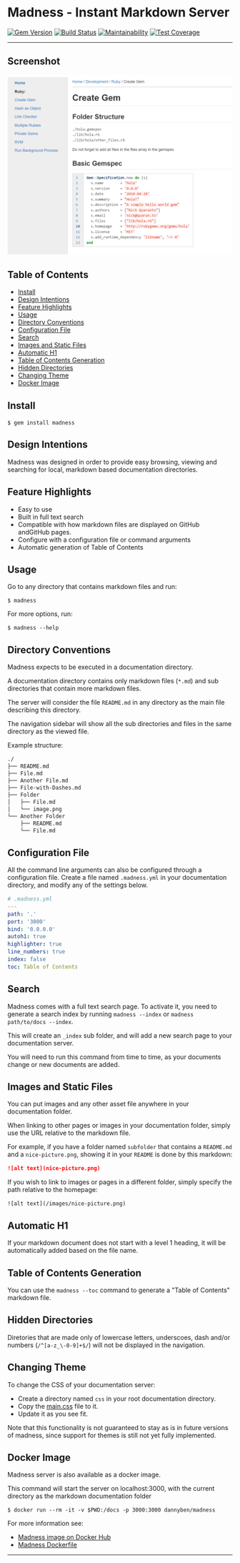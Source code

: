 Madness - Instant Markdown Server
==================================================

[![Gem Version](https://badge.fury.io/rb/madness.svg)](https://badge.fury.io/rb/madness)
[![Build Status](https://travis-ci.com/DannyBen/madness.svg?branch=master)](https://travis-ci.com/DannyBen/madness)
[![Maintainability](https://api.codeclimate.com/v1/badges/fa440dc4dbf895734d74/maintainability)](https://codeclimate.com/github/DannyBen/madness/maintainability)
[![Test Coverage](https://api.codeclimate.com/v1/badges/fa440dc4dbf895734d74/test_coverage)](https://codeclimate.com/github/DannyBen/madness/test_coverage)

---


Screenshot
--------------------------------------------------

![screenshot]



Table of Contents
--------------------------------------------------

* [Install](#install)
* [Design Intentions](#design-intentions)
* [Feature Highlights](#feature-highlights)
* [Usage](#usage)
* [Directory Conventions](#directory-conventions)
* [Configuration File](#configuration-file)
* [Search](#search)
* [Images and Static Files](#images-and-static-files)
* [Automatic H1](#automatic-h1)
* [Table of Contents Generation](#table-of-contents-generation)
* [Hidden Directories](#hidden-directories)
* [Changing Theme](#changing-theme)
* [Docker Image](#docker-image)



Install
--------------------------------------------------

    $ gem install madness



Design Intentions
--------------------------------------------------

Madness was designed in order to provide easy browsing, viewing and 
searching for local, markdown based documentation directories.



Feature Highlights
--------------------------------------------------

- Easy to use
- Built in full text search
- Compatible with how markdown files are displayed on GitHub andGitHub pages.
- Configure with a configuration file or command arguments
- Automatic generation of Table of Contents



Usage
--------------------------------------------------

Go to any directory that contains markdown files and run:

    $ madness

For more options, run:

    $ madness --help



Directory Conventions
--------------------------------------------------

Madness expects to be executed in a documentation directory.

A documentation directory contains only markdown files (`*.md`) and 
sub directories that contain more markdown files.

The server will consider the file `README.md` in any directory as the 
main file describing this directory.

The navigation sidebar will show all the sub directories and files in 
the same directory as the viewed file.

Example structure:

```
./
├── README.md
├── File.md
├── Another File.md
├── File-with-Dashes.md
├── Folder
│   ├── File.md
│   └── image.png
└── Another Folder
    ├── README.md
    └── File.md
```



Configuration File
--------------------------------------------------

All the command line arguments can also be configured through a 
configuration file. Create a file named `.madness.yml` in your 
documentation directory, and modify any of the settings below.

```yaml
# .madness.yml
---
path: '.'
port: '3000'
bind: '0.0.0.0'
autoh1: true
highlighter: true
line_numbers: true
index: false
toc: Table of Contents
```



Search
--------------------------------------------------

Madness comes with a full text search page. To activate it, you need to
generate a search index by running `madness --index` or 
`madness path/to/docs --index`.

This will create an `_index` sub folder, and will add a new search page
to your documentation server.

You will need to run this command from time to time, as your 
documents change or new documents are added.



Images and Static Files
--------------------------------------------------

You can put images and any other asset file anywhere in your documentation 
folder.

When linking to other pages or images in your documentation folder, simply
use the URL relative to the markdown file. 

For example, if you have a folder named `subfolder` that contains a 
`README.md` and a `nice-picture.png`, showing it in your `README` is done by
this markdown:

```markdown
![alt text](nice-picture.png)
```

If you wish to link to images or pages in a different folder, simply specify
the path relative to the homepage:

```
![alt text](/images/nice-picture.png)
```



Automatic H1
--------------------------------------------------

If your markdown document does not start with a level 1 heading, it
will be automatically added based on the file name.



Table of Contents Generation
--------------------------------------------------

You can use the `madness --toc` command to generate a "Table of Contents" 
markdown file.



Hidden Directories
--------------------------------------------------

Diretories that are made only of lowercase letters, underscoes, dash and/or 
numbers (`/^[a-z_\-0-9]+$/`) will not be displayed in the navigation.



Changing Theme
--------------------------------------------------

To change the CSS of your documentation server:

- Create a directory named `css` in your root documentation directory.
- Copy the [main.css][css] file to it.
- Update it as you see fit.

Note that this functionality is not guaranteed to stay as is in future 
versions of madness, since support for themes is still not yet fully 
implemented.



Docker Image
--------------------------------------------------

Madness server is also available as a docker image.

This command will start the server on localhost:3000, with the current 
directory as the markdown documentation folder

```shell
$ docker run --rm -it -v $PWD:/docs -p 3000:3000 dannyben/madness
```

For more information see:

- [Madness image on Docker Hub][dockerhub]
- [Madness Dockerfile][dockerfile]



---

[screenshot]: https://raw.githubusercontent.com/DannyBen/madness/master/screenshot.png
[dockerhub]: https://hub.docker.com/r/dannyben/madness/
[dockerfile]: https://github.com/DannyBen/docker-madness
[css]: app/public/css/main.css

